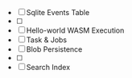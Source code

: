 
* [ ] Sqlite Events Table
* [ ] 
* [ ] Hello-world WASM Execution
* [ ] Task & Jobs
* [ ] Blob Persistence
* [ ] 
* [ ] Search Index